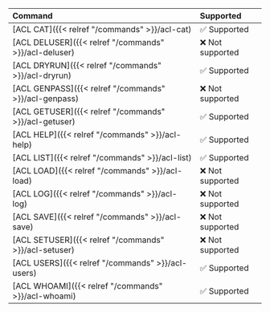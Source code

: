 | Command | Supported |
|:--------|:----------|
| [ACL CAT]({{< relref "/commands" >}}/acl-cat) | <span title="Supported">&#x2705; Supported</span> | <span title="Supported">&#x2705; Supported</span> 
| [ACL DELUSER]({{< relref "/commands" >}}/acl-deluser) | <span title="Not supported">&#x274c; Not supported</span>| <span title="Not supported">&#x274c; Not supported</span>|  |
| [ACL DRYRUN]({{< relref "/commands" >}}/acl-dryrun) | <span title="Supported">&#x2705; Supported</span> | <span title="Supported">&#x2705; Supported</span> 
| [ACL GENPASS]({{< relref "/commands" >}}/acl-genpass) | <span title="Not supported">&#x274c; Not supported</span>| <span title="Not supported">&#x274c; Not supported</span>|  |
| [ACL GETUSER]({{< relref "/commands" >}}/acl-getuser) | <span title="Supported">&#x2705; Supported</span> | <span title="Supported">&#x2705; Supported</span> 
| [ACL HELP]({{< relref "/commands" >}}/acl-help) | <span title="Supported">&#x2705; Supported</span> | <span title="Supported">&#x2705; Supported</span> 
| [ACL LIST]({{< relref "/commands" >}}/acl-list) | <span title="Supported">&#x2705; Supported</span> | <span title="Supported">&#x2705; Supported</span> 
| [ACL LOAD]({{< relref "/commands" >}}/acl-load) | <span title="Not supported">&#x274c; Not supported</span>| <span title="Not supported">&#x274c; Not supported</span>|  |
| [ACL LOG]({{< relref "/commands" >}}/acl-log) | <span title="Not supported">&#x274c; Not supported</span>| <span title="Not supported">&#x274c; Not supported</span>|  |
| [ACL SAVE]({{< relref "/commands" >}}/acl-save) | <span title="Not supported">&#x274c; Not supported</span>| <span title="Not supported">&#x274c; Not supported</span>|  |
| [ACL SETUSER]({{< relref "/commands" >}}/acl-setuser) | <span title="Not supported">&#x274c; Not supported</span>| <span title="Not supported">&#x274c; Not supported</span>|  |
| [ACL USERS]({{< relref "/commands" >}}/acl-users) | <span title="Supported">&#x2705; Supported</span> |
| [ACL WHOAMI]({{< relref "/commands" >}}/acl-whoami) | <span title="Supported">&#x2705; Supported</span> |
